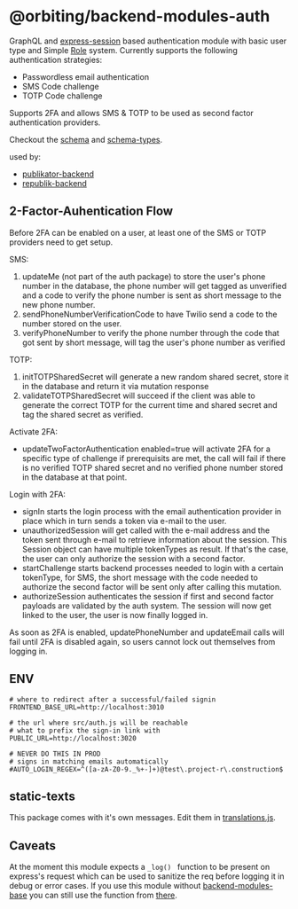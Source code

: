 # @orbiting/backend-modules-auth

GraphQL and [express-session](https://github.com/expressjs/session) based authentication module with basic user type and Simple [Role](lib/Roles.js) system. Currently supports the following authentication strategies:

- Passwordless email authentication
- SMS Code challenge
- TOTP Code challenge

Supports 2FA and allows SMS & TOTP to be used as second factor authentication providers.

Checkout the [schema](graphql/schema.js) and [schema-types](graphql/schema-types.js).

used by:

- [publikator-backend](https://github.com/orbiting/publikator-backend)
- [republik-backend](https://github.com/orbiting/republik-backend)

## 2-Factor-Auhentication Flow

Before 2FA can be enabled on a user, at least one of the SMS or TOTP providers need to get setup.

SMS:

1. updateMe (not part of the auth package) to store the user's phone number in the database, the phone number will get tagged as unverified and a code to verify the phone number is sent as short message to the new phone number.
2. sendPhoneNumberVerificationCode to have Twilio send a code to the number stored on the user.
3. verifyPhoneNumber to verify the phone number through the code that got sent by short message, will tag the user's phone number as verified

TOTP:

1. initTOTPSharedSecret will generate a new random shared secret, store it in the database and return it via mutation response
2. validateTOTPSharedSecret will succeed if the client was able to generate the correct TOTP for the current time and shared secret and tag the shared secret as verified.

Activate 2FA:

- updateTwoFactorAuthentication enabled=true will activate 2FA for a specific type of challenge if prerequisits are met, the call will fail if there is no verified TOTP shared secret and no verified phone number stored in the database at that point.

Login with 2FA:

- signIn starts the login process with the email authentication provider in place which in turn sends a token via e-mail to the user.
- unauthorizedSession will get called with the e-mail address and the token sent through e-mail to retrieve information about the session. This Session object can have multiple tokenTypes as result. If that's the case, the user can only authorize the session with a second factor.
- startChallenge starts backend processes needed to login with a certain tokenType, for SMS, the short message with the code needed to authorize the second factor will be sent only after calling this mutation.
- authorizeSession authenticates the session if first and second factor payloads are validated by the auth system. The session will now get linked to the user, the user is now finally logged in.

As soon as 2FA is enabled, updatePhoneNumber and updateEmail calls will fail until 2FA is disabled again, so users cannot lock out themselves from logging in.

## ENV

```
# where to redirect after a successful/failed signin
FRONTEND_BASE_URL=http://localhost:3010

# the url where src/auth.js will be reachable
# what to prefix the sign-in link with
PUBLIC_URL=http://localhost:3020

# NEVER DO THIS IN PROD
# signs in matching emails automatically
#AUTO_LOGIN_REGEX=^([a-zA-Z0-9._%+-]+)@test\.project-r\.construction$
```

## static-texts

This package comes with it's own messages. Edit them in [translations.js](/lib/translations.json).

## Caveats

At the moment this module expects a `_log() ` function to be present on express's request which can be used to sanitize the req before logging it in debug or error cases. If you use this module without [backend-modules-base](https://github.com/orbiting/backends/tree/master/packages/base) you can still use the function from [there](https://github.com/orbiting/backends/blob/master/packages/base/express/requestLog.js).
